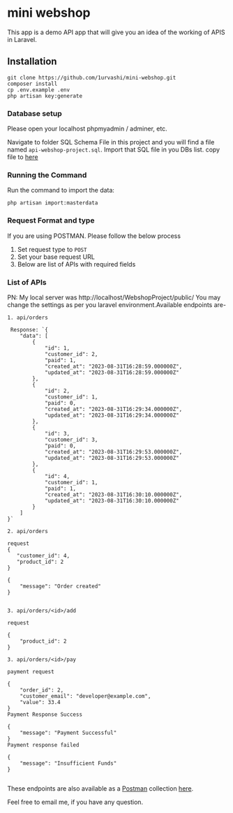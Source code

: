 # mini webshop

This app is a demo API app that will give you an idea of the working of APIS in Laravel.

## Installation

```
git clone https://github.com/1urvashi/mini-webshop.git 
composer install
cp .env.example .env
php artisan key:generate
```

### **Database setup**

Please open your localhost phpmyadmin / adminer, etc.

Navigate to folder SQL Schema File in this project and you will find a file named `api-webshop-project.sql`. Import that SQL file in you DBs list.
copy file to [here](./api-webshop-project.sql) 

### **Running the Command**

Run the command to import the data:

```
php artisan import:masterdata

```

### **Request Format and type**

If you are using POSTMAN. Please follow the below process

1. Set request type to `POST`
2. Set your base request URL
3. Below are list of APIs with required fields

### **List of APIs**

PN: My local server was http://localhost/WebshopProject/public/ You may change the settings as per you laravel environment.Available endpoints are-
```
1. api/orders

 Response: `{
    "data": [
        {
            "id": 1,
            "customer_id": 2,
            "paid": 1,
            "created_at": "2023-08-31T16:28:59.000000Z",
            "updated_at": "2023-08-31T16:28:59.000000Z"
        },
        {
            "id": 2,
            "customer_id": 1,
            "paid": 0,
            "created_at": "2023-08-31T16:29:34.000000Z",
            "updated_at": "2023-08-31T16:29:34.000000Z"
        },
        {
            "id": 3,
            "customer_id": 3,
            "paid": 0,
            "created_at": "2023-08-31T16:29:53.000000Z",
            "updated_at": "2023-08-31T16:29:53.000000Z"
        },
        {
            "id": 4,
            "customer_id": 1,
            "paid": 1,
            "created_at": "2023-08-31T16:30:10.000000Z",
            "updated_at": "2023-08-31T16:30:10.000000Z"
        }
    ]
}`

2. api/orders

request
{
   "customer_id": 4,
   "product_id": 2
}

{
    "message": "Order created"
}


3. api/orders/<id>/add

request

{
    "product_id": 2
}

3. api/orders/<id>/pay

payment request

{
    "order_id": 2,
    "customer_email": "developer@example.com",
    "value": 33.4
}
Payment Response Success

{
    "message": "Payment Successful"
}
Payment response failed

{
    "message": "Insufficient Funds"
}


```
These endpoints are also available as a [Postman](https://www.postman.com/) collection [here](./WebshopProject.postman_collection.json).


Feel free to email me, if you have any question.
